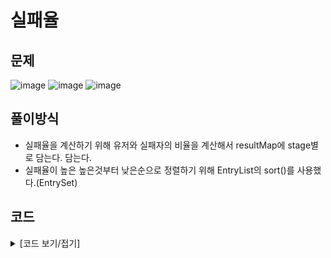 # 실패율

## 문제

![image](https://github.com/LeeBG/BaekjoonHub/assets/44068819/2038b23a-0a44-418c-8b97-7551336d2540)
![image](https://github.com/LeeBG/BaekjoonHub/assets/44068819/3cd793b1-10ae-4728-8242-78a2fa1df781)
![image](https://github.com/LeeBG/BaekjoonHub/assets/44068819/7bd32da0-15d2-42f9-b299-79701fa9f851)

## 풀이방식

- 실패율을 계산하기 위해 유저와 실패자의 비율을 계산해서 resultMap에 stage별로 담는다. 담는다.
- 실패율이 높은 높은것부터 낮은순으로 정렬하기 위해 EntryList의 sort()를 사용했다.(EntrySet)

## 코드

<details>
<summary>
[코드 보기/접기]
</summary>

```java
import java.util.Arrays;
import java.util.Comparator;
import java.util.HashMap;
import java.util.LinkedList;
import java.util.List;
import java.util.Map;
import java.util.Map.Entry;

// 실패율
class Solution {
	public int[] solution(int N, int[] stages) {
		int[] answer = new int[N];
		int stage = 1;
		int mans = stages.length;
		HashMap<Integer, Double> resultMap = new HashMap<Integer, Double>();

		for (int i = 1; i < N + 1; i++) {
			int count = 0;
			for (int j = 0; j < stages.length; j++) { // N+1이 있으면 모든 스테이지 깬거임
				if(stages[j] == stage) {
					count++;
				}
			}
			resultMap.put(i,(double)count / mans) ;
			stage++;
			mans -= count;
		}

		List<Map.Entry<Integer, Double>> entryList = new LinkedList<>(resultMap.entrySet());
		entryList.sort(new Comparator<Map.Entry<Integer, Double>>() {
			@Override
			public int compare(Entry<Integer, Double> o1, Entry<Integer, Double> o2) {
				if(o2.getValue() > o1.getValue()) {
					return 1;
				}else if(o2.getValue() < o1.getValue()) {
					return -1;
				}else {
					return 0;
				}
			}

		});
		int index = 0;
		for(Map.Entry<Integer, Double> entry : entryList) {
			// System.out.println("keys : " + entry.getKey() + ", values : " + entry.getValue());
			answer[index] = entry.getKey();
			index++;
		}


		System.out.println(Arrays.toString(answer));
		return answer;
	}
}
```

</details>
